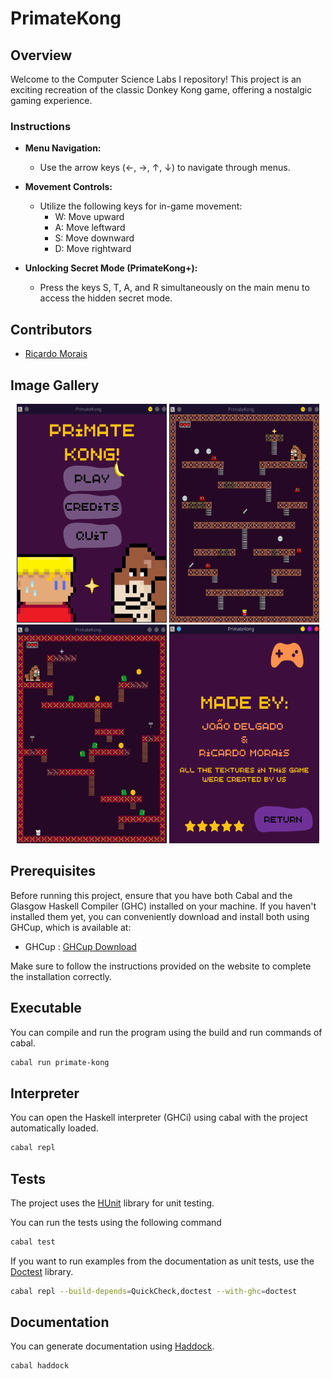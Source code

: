 # PrimateKong

## Overview

Welcome to the Computer Science Labs I repository! This project is an exciting recreation of the classic Donkey Kong game, offering a nostalgic gaming experience.

### Instructions

- **Menu Navigation:**
  - Use the arrow keys (←, →, ↑, ↓) to navigate through menus.

- **Movement Controls:**
  - Utilize the following keys for in-game movement:
    - W: Move upward
    - A: Move leftward
    - S: Move downward
    - D: Move rightward

 - **Unlocking Secret Mode (PrimateKong+):**
   - Press the keys S, T, A, and R simultaneously on the main menu to access the hidden secret mode.

## Contributors

* [Ricardo Morais](https://github.com/RIIverByte)

## Image Gallery

<div align="center">
  <img src="lib/Resources/Screenshots/1.png" alt="s1" width="240" height="350">
  <img src="lib/Resources/Screenshots/2.png" alt="s2" width="240" height="350">
  <img src="lib/Resources/Screenshots/3.png" alt="s3" width="240" height="350">
  <img src="lib/Resources/Screenshots/4.png" alt="s4" width="240" height="350">
  <!-- Add more images as needed -->
</div>

## Prerequisites

Before running this project, ensure that you have both Cabal and the Glasgow Haskell Compiler (GHC) installed on your machine. If you haven't installed them yet, you can conveniently download and install both using GHCup, which is available at: 

- GHCup : [GHCup Download](https://www.haskell.org/ghcup/)

Make sure to follow the instructions provided on the website to complete the installation correctly.

## Executable

You can compile and run the program using the build and run commands of cabal.

```bash
cabal run primate-kong
```

## Interpreter

You can open the Haskell interpreter (GHCi) using cabal with the project automatically loaded.

```bash
cabal repl
```

## Tests

The project uses the [HUnit](https://hackage.haskell.org/package/HUnit) library for unit testing.

You can run the tests using the following command

```bash
cabal test
```

If you want to run examples from the documentation as unit tests, use the [Doctest](https://hackage.haskell.org/package/doctest) library.

```bash
cabal repl --build-depends=QuickCheck,doctest --with-ghc=doctest
```

## Documentation

You can generate documentation using [Haddock](https://haskell-haddock.readthedocs.io/).

```bash
cabal haddock
```
